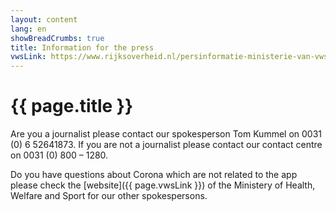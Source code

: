 ```yaml
---
layout: content
lang: en
showBreadCrumbs: true
title: Information for the press
vwsLink: https://www.rijksoverheid.nl/persinformatie-ministerie-van-vws/woordvoerders
---
```


# {{ page.title }}

Are you a journalist please contact our spokesperson Tom Kummel on 0031 (0) 6 52641873. If you are not a journalist please contact our contact centre on 0031 (0) 800 – 1280.

Do you have questions about Corona which are not related to the app please check the [website]({{ page.vwsLink }}) of the Ministery of Health, Welfare and Sport for our other spokespersons.
